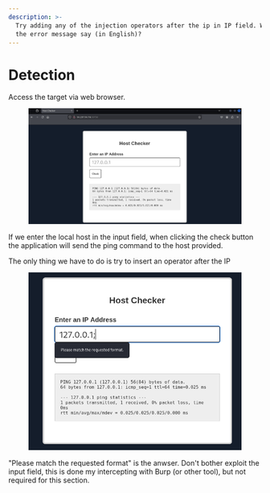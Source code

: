 ```yaml
---
description: >-
  Try adding any of the injection operators after the ip in IP field. What did
  the error message say (in English)?
---
```


# Detection

Access the target via web browser.

<figure><img src="../../../.gitbook/assets/image (6) (1) (1) (1) (1) (1) (1) (1) (1) (1).png" alt=""><figcaption></figcaption></figure>

If we enter the local host in the input field, when clicking the check button the application will send the ping command to the host provided.

The only thing we have to do is try to insert an operator after the IP

<figure><img src="../../../.gitbook/assets/image (1) (1) (1) (1) (1) (1) (1) (1) (1) (1) (1) (1) (1) (1) (1) (1) (1) (1).png" alt=""><figcaption></figcaption></figure>

"Please match the requested format" is the anwser. Don't bother exploit the input field, this is done my intercepting with Burp (or other tool), but not required for this section.
